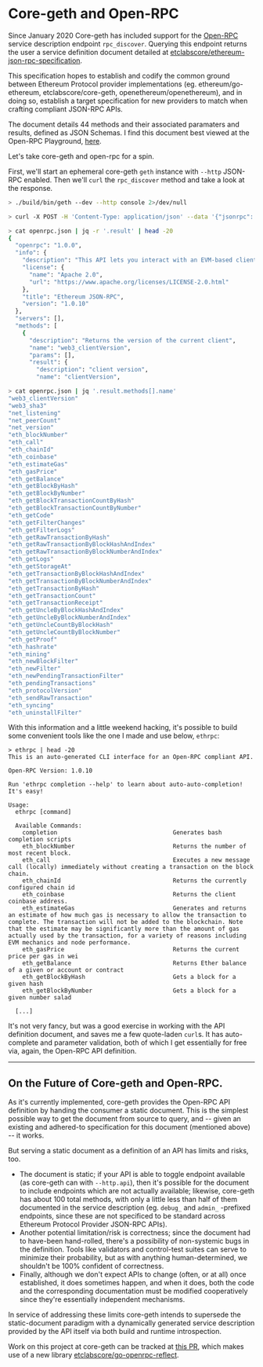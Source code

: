 # Core-geth and Open-RPC

Since January 2020 Core-geth has included support for the [Open-RPC](https://spec.open-rpc.org/) service description endpoint
`rpc_discover`. Querying this endpoint returns the user a service definition document detailed at [etclabscore/ethereum-json-rpc-specification](https://github.com/etclabscore/ethereum-json-rpc-specification).

This specification hopes to establish and codify the common ground between Ethereum Protocol provider
implementations (eg. ethereum/go-ethereum, etclabscore/core-geth, openethereum/openethereum), and in doing so,
establish a target specification for new providers to match when crafting compliant JSON-RPC APIs.

The document details 44 methods and their associated paramaters and results, defined as JSON Schemas. I find this document best viewed at the Open-RPC Playground, [here](https://playground.open-rpc.org/?schemaUrl=https://raw.githubusercontent.com/etclabscore/ethereum-json-rpc-specification/master/openrpc.json&uiSchema%5BappBar%5D%5Bui:input%5D=false). 

Let's take core-geth and open-rpc for a spin.

First, we'll start an ephemeral core-geth `geth` instance with `--http` JSON-RPC enabled. Then we'll `curl` the `rpc_discover` method and take a look at the response.

```sh
> ./build/bin/geth --dev --http console 2>/dev/null
```

```sh
> curl -X POST -H 'Content-Type: application/json' --data '{"jsonrpc": "2.0","method":"rpc_discover","params":[],"id":71}' http://localhost:8545 > openrpc.json
```

```sh
> cat openrpc.json | jq -r '.result' | head -20
{
  "openrpc": "1.0.0",
  "info": {
    "description": "This API lets you interact with an EVM-based client via JSON-RPC",
    "license": {
      "name": "Apache 2.0",
      "url": "https://www.apache.org/licenses/LICENSE-2.0.html"
    },
    "title": "Ethereum JSON-RPC",
    "version": "1.0.10"
  },
  "servers": [],
  "methods": [
    {
      "description": "Returns the version of the current client",
      "name": "web3_clientVersion",
      "params": [],
      "result": {
        "description": "client version",
        "name": "clientVersion",
```

```sh
> cat openrpc.json | jq '.result.methods[].name'
"web3_clientVersion"
"web3_sha3"
"net_listening"
"net_peerCount"
"net_version"
"eth_blockNumber"
"eth_call"
"eth_chainId"
"eth_coinbase"
"eth_estimateGas"
"eth_gasPrice"
"eth_getBalance"
"eth_getBlockByHash"
"eth_getBlockByNumber"
"eth_getBlockTransactionCountByHash"
"eth_getBlockTransactionCountByNumber"
"eth_getCode"
"eth_getFilterChanges"
"eth_getFilterLogs"
"eth_getRawTransactionByHash"
"eth_getRawTransactionByBlockHashAndIndex"
"eth_getRawTransactionByBlockNumberAndIndex"
"eth_getLogs"
"eth_getStorageAt"
"eth_getTransactionByBlockHashAndIndex"
"eth_getTransactionByBlockNumberAndIndex"
"eth_getTransactionByHash"
"eth_getTransactionCount"
"eth_getTransactionReceipt"
"eth_getUncleByBlockHashAndIndex"
"eth_getUncleByBlockNumberAndIndex"
"eth_getUncleCountByBlockHash"
"eth_getUncleCountByBlockNumber"
"eth_getProof"
"eth_hashrate"
"eth_mining"
"eth_newBlockFilter"
"eth_newFilter"
"eth_newPendingTransactionFilter"
"eth_pendingTransactions"
"eth_protocolVersion"
"eth_sendRawTransaction"
"eth_syncing"
"eth_uninstallFilter"
```

With this information and a little weekend hacking, it's possible to build some convenient tools like the one I made and use below, `ethrpc`:

```
> ethrpc | head -20
This is an auto-generated CLI interface for an Open-RPC compliant API.

Open-RPC Version: 1.0.10

Run 'ethrpc completion --help' to learn about auto-auto-completion! It's easy!

Usage:
  ethrpc [command]

  Available Commands:
    completion                                 Generates bash completion scripts
    eth_blockNumber                            Returns the number of most recent block.
    eth_call                                   Executes a new message call (locally) immediately without creating a transaction on the block chain.
    eth_chainId                                Returns the currently configured chain id
    eth_coinbase                               Returns the client coinbase address.
    eth_estimateGas                            Generates and returns an estimate of how much gas is necessary to allow the transaction to complete. The transaction will not be added to the blockchain. Note that the estimate may be significantly more than the amount of gas actually used by the transaction, for a variety of reasons including EVM mechanics and node performance.
    eth_gasPrice                               Returns the current price per gas in wei
    eth_getBalance                             Returns Ether balance of a given or account or contract
    eth_getBlockByHash                         Gets a block for a given hash
    eth_getBlockByNumber                       Gets a block for a given number salad

  [...]
```

It's not very fancy, but was a good exercise in working with the API definition document, and saves me a few quote-laden `curl`s. It has auto-complete and parameter validation, both of which I get essentially for free via, again, the Open-RPC API definition.


---

## On the Future of Core-geth and Open-RPC.

As it's currently implemented, core-geth provides the Open-RPC API definition by handing the consumer a static document. This is the simplest possible way to get the document from source to query, and -- given an existing and adhered-to specification for this document (mentioned above) -- it works.

But serving a static document as a definition of an API has limits and risks, too. 
- The document is static; if your API is able to toggle endpoint available (as core-geth can with `--http.api`), then it's possible for the document to include endpoints which are not actually available; likewise, core-geth has about 100 total methods, with only a little less than half of them documented in the service description (eg. `debug_` and `admin_` -prefixed endpoints, since these are not specificed to be standard across Ethereum Protocol Provider JSON-RPC APIs). 
- Another potential limitation/risk is correctness; since the document had to have-been hand-rolled, there's a possibility of non-systemic bugs in the definition. Tools like validators and control-test suites can serve to minimize their probability, but as with anything human-determined, we shouldn't be 100% confident of correctness. 
- Finally, although we don't expect APIs to change (often, or at all) once established, it does sometimes happen, and when it does, both the code and the corresponding documentation must be modified cooperatively since they're essentially independent mechanisms.

In service of addressing these limits core-geth intends to supersede the static-document paradigm with a dynamically generated service description provided by the API itself via both build and runtime introspection.

Work on this project at core-geth can be tracked at [this PR](https://github.com/etclabscore/core-geth/pull/137), which makes use of a new library [etclabscore/go-openrpc-reflect](https://github.com/etclabscore/go-openrpc-reflect).

